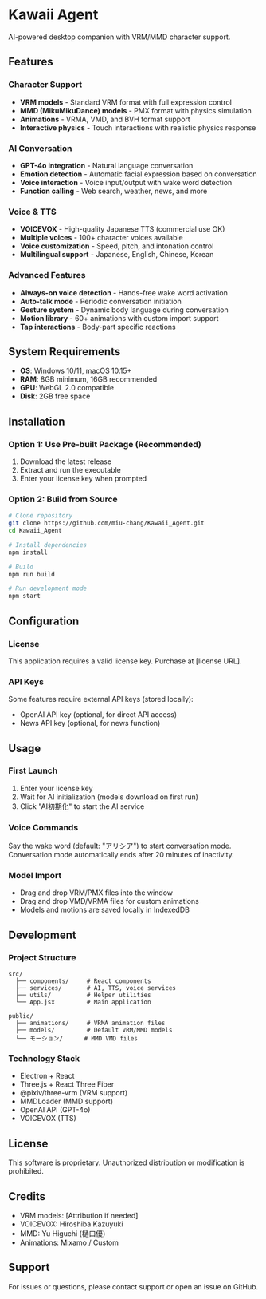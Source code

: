 # Kawaii Agent

AI-powered desktop companion with VRM/MMD character support.

## Features

### Character Support
- **VRM models** - Standard VRM format with full expression control
- **MMD (MikuMikuDance) models** - PMX format with physics simulation
- **Animations** - VRMA, VMD, and BVH format support
- **Interactive physics** - Touch interactions with realistic physics response

### AI Conversation
- **GPT-4o integration** - Natural language conversation
- **Emotion detection** - Automatic facial expression based on conversation
- **Voice interaction** - Voice input/output with wake word detection
- **Function calling** - Web search, weather, news, and more

### Voice & TTS
- **VOICEVOX** - High-quality Japanese TTS (commercial use OK)
- **Multiple voices** - 100+ character voices available
- **Voice customization** - Speed, pitch, and intonation control
- **Multilingual support** - Japanese, English, Chinese, Korean

### Advanced Features
- **Always-on voice detection** - Hands-free wake word activation
- **Auto-talk mode** - Periodic conversation initiation
- **Gesture system** - Dynamic body language during conversation
- **Motion library** - 60+ animations with custom import support
- **Tap interactions** - Body-part specific reactions

## System Requirements

- **OS**: Windows 10/11, macOS 10.15+
- **RAM**: 8GB minimum, 16GB recommended
- **GPU**: WebGL 2.0 compatible
- **Disk**: 2GB free space

## Installation

### Option 1: Use Pre-built Package (Recommended)
1. Download the latest release
2. Extract and run the executable
3. Enter your license key when prompted

### Option 2: Build from Source

```bash
# Clone repository
git clone https://github.com/miu-chang/Kawaii_Agent.git
cd Kawaii_Agent

# Install dependencies
npm install

# Build
npm run build

# Run development mode
npm start
```

## Configuration

### License
This application requires a valid license key. Purchase at [license URL].

### API Keys
Some features require external API keys (stored locally):
- OpenAI API key (optional, for direct API access)
- News API key (optional, for news function)

## Usage

### First Launch
1. Enter your license key
2. Wait for AI initialization (models download on first run)
3. Click "AI初期化" to start the AI service

### Voice Commands
Say the wake word (default: "アリシア") to start conversation mode.
Conversation mode automatically ends after 20 minutes of inactivity.

### Model Import
- Drag and drop VRM/PMX files into the window
- Drag and drop VMD/VRMA files for custom animations
- Models and motions are saved locally in IndexedDB

## Development

### Project Structure
```
src/
  ├── components/     # React components
  ├── services/       # AI, TTS, voice services
  ├── utils/          # Helper utilities
  └── App.jsx         # Main application

public/
  ├── animations/     # VRMA animation files
  ├── models/         # Default VRM/MMD models
  └── モーション/      # MMD VMD files
```

### Technology Stack
- Electron + React
- Three.js + React Three Fiber
- @pixiv/three-vrm (VRM support)
- MMDLoader (MMD support)
- OpenAI API (GPT-4o)
- VOICEVOX (TTS)

## License

This software is proprietary. Unauthorized distribution or modification is prohibited.

## Credits

- VRM models: [Attribution if needed]
- VOICEVOX: Hiroshiba Kazuyuki
- MMD: Yu Higuchi (樋口優)
- Animations: Mixamo / Custom

## Support

For issues or questions, please contact support or open an issue on GitHub.
